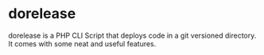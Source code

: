 # dorelease
dorelease is a PHP CLI Script that deploys code in a git versioned directory. It comes with some neat and useful features.
